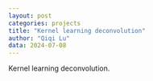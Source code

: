 ```yaml
---
layout: post
categories: projects
title: "Kernel learning deconvolution"
author: "Qiqi Lu"
data: 2024-07-08
---
```


Kernel learning deconvolution.